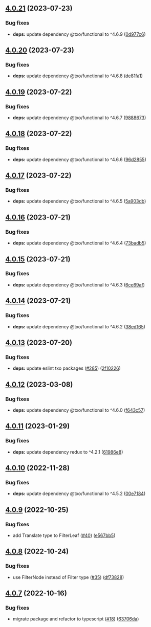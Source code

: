 ## [4.0.21](https://github.com/technology-studio/redux/compare/v4.0.20...v4.0.21) (2023-07-23)


### Bug fixes

* **deps:** update dependency @txo/functional to ^4.6.9 ([0d977c6](https://github.com/technology-studio/redux/commit/0d977c6421511b425ebd71bb3d1d87e57cdb8b19))

## [4.0.20](https://github.com/technology-studio/redux/compare/v4.0.19...v4.0.20) (2023-07-23)


### Bug fixes

* **deps:** update dependency @txo/functional to ^4.6.8 ([de81fa1](https://github.com/technology-studio/redux/commit/de81fa13b9635744d9141b442895247fb6511260))

## [4.0.19](https://github.com/technology-studio/redux/compare/v4.0.18...v4.0.19) (2023-07-22)


### Bug fixes

* **deps:** update dependency @txo/functional to ^4.6.7 ([9888673](https://github.com/technology-studio/redux/commit/9888673351be6fa056d03da6834de535413f427e))

## [4.0.18](https://github.com/technology-studio/redux/compare/v4.0.17...v4.0.18) (2023-07-22)


### Bug fixes

* **deps:** update dependency @txo/functional to ^4.6.6 ([96d2855](https://github.com/technology-studio/redux/commit/96d2855d256d9adf09f34e3da2ef78579cb8ee1e))

## [4.0.17](https://github.com/technology-studio/redux/compare/v4.0.16...v4.0.17) (2023-07-22)


### Bug fixes

* **deps:** update dependency @txo/functional to ^4.6.5 ([5a903db](https://github.com/technology-studio/redux/commit/5a903db800646866c648e2f98d5c865bbb85c131))

## [4.0.16](https://github.com/technology-studio/redux/compare/v4.0.15...v4.0.16) (2023-07-21)


### Bug fixes

* **deps:** update dependency @txo/functional to ^4.6.4 ([73badb5](https://github.com/technology-studio/redux/commit/73badb5bcab63c1fc3c7541993feb8afbafcea72))

## [4.0.15](https://github.com/technology-studio/redux/compare/v4.0.14...v4.0.15) (2023-07-21)


### Bug fixes

* **deps:** update dependency @txo/functional to ^4.6.3 ([6ce69af](https://github.com/technology-studio/redux/commit/6ce69afe9ccbd52728d7619bb9a400bc6570eae5))

## [4.0.14](https://github.com/technology-studio/redux/compare/v4.0.13...v4.0.14) (2023-07-21)


### Bug fixes

* **deps:** update dependency @txo/functional to ^4.6.2 ([38ed165](https://github.com/technology-studio/redux/commit/38ed165f6d173a605ef317a3a92ada50a12d9425))

## [4.0.13](https://github.com/technology-studio/redux/compare/v4.0.12...v4.0.13) (2023-07-20)


### Bug fixes

* **deps:** update eslint txo packages ([#285](https://github.com/technology-studio/redux/issues/285)) ([2f10226](https://github.com/technology-studio/redux/commit/2f102262a5d156e23a6a9e68dd32622212f17ce4))

## [4.0.12](https://github.com/technology-studio/redux/compare/v4.0.11...v4.0.12) (2023-03-08)


### Bug fixes

* **deps:** update dependency @txo/functional to ^4.6.0 ([f643c57](https://github.com/technology-studio/redux/commit/f643c572da99ad4275775f4236c282a9b3db9fb7))

## [4.0.11](https://github.com/technology-studio/redux/compare/v4.0.10...v4.0.11) (2023-01-29)


### Bug fixes

* **deps:** update dependency redux to ^4.2.1 ([61986e8](https://github.com/technology-studio/redux/commit/61986e8f472ec90fa5ef5eb17c304107b72623c1))

## [4.0.10](https://github.com/technology-studio/redux/compare/v4.0.9...v4.0.10) (2022-11-28)


### Bug fixes

* **deps:** update dependency @txo/functional to ^4.5.2 ([00e7184](https://github.com/technology-studio/redux/commit/00e7184da8212387d87583df84034fd8b28fd9d9))

## [4.0.9](https://github.com/technology-studio/redux/compare/v4.0.8...v4.0.9) (2022-10-25)


### Bug fixes

* add Translate type to FilterLeaf ([#40](https://github.com/technology-studio/redux/issues/40)) ([e567bb5](https://github.com/technology-studio/redux/commit/e567bb529e90aa74da112fabaae7d667560dba4b))

## [4.0.8](https://github.com/technology-studio/redux/compare/v4.0.7...v4.0.8) (2022-10-24)


### Bug fixes

* use FilterNode instead of Filter type ([#35](https://github.com/technology-studio/redux/issues/35)) ([df73828](https://github.com/technology-studio/redux/commit/df7382876c4cbb0626c7e0f633eeaca4314eca70))

## [4.0.7](https://github.com/technology-studio/redux/compare/v4.0.6...v4.0.7) (2022-10-16)


### Bug fixes

* migrate package and refactor to typescript ([#18](https://github.com/technology-studio/redux/issues/18)) ([63706da](https://github.com/technology-studio/redux/commit/63706da8c7080d633a4a092bab808dc54efe9bd1))
